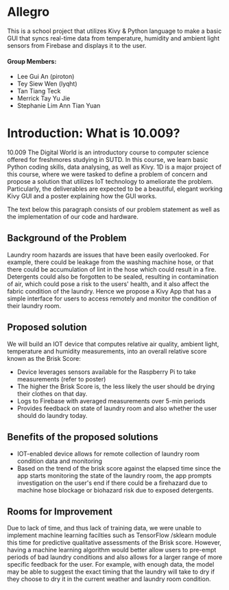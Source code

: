 # Allegro
This is a school project that utilizes Kivy & Python language to make a basic GUI that syncs real-time data from temperature, humidity and ambient light sensors from Firebase and displays it to the user.

#### Group Members: 
- Lee Gui An (piroton)
- Tey Siew Wen (lyqht)
- Tan Tiang Teck
- Merrick Tay Yu Jie 
- Stephanie Lim Ann Tian Yuan

# Introduction: What is 10.009? 
10.009 The Digital World is an introductory course to computer science offered for freshmores studying in SUTD. In this course, we learn basic Python coding skills, data analysing, as well as Kivy. 1D is a major project of this course, where we were tasked to define a problem of concern and propose a solution that utilizes IoT technology to ameliorate the problem. Particularly, the deliverables are expected to be  a beautiful, elegant working Kivy GUI and a poster explaining how the GUI works.

The text below this paragraph consists of our problem statement as well as the implementation of our code and hardware. 

## Background of the Problem

Laundry room hazards are issues that have been easily overlooked. For example, there could be leakage from the washing machine hose, or that there could be accumulation of lint in the hose which could result in a fire. Detergents could also be forgotten to be sealed, resulting in contamination of air, which could pose a risk to the users' health, and it also affect the fabric condition of the laundry. Hence we propose a Kivy App that has a simple interface for users to access remotely and monitor the condition of their laundry room. 

## Proposed solution
We will build an IOT device that computes relative air quality, ambient light, temperature and humidity measurements, into an overall relative score known as the Brisk Score:
  - Device leverages sensors available for the Raspberry Pi to take measurements (refer to poster)
  - The higher the Brisk Score is, the less likely the user should be drying their clothes on that day. 
  - Logs to Firebase with averaged measurements over 5-min periods
  - Provides feedback on state of laundry room and also whether the user should do laundry today. 

## Benefits of the proposed solutions
- IOT-enabled device allows for remote collection of laundry room condition data and monitoring
- Based on the trend of the brisk score against the elapsed time since the app starts monitoring the state of the laundry room, the app prompts investigation on the user's end if there could be a firehazard due to machine hose blockage or biohazard risk due to exposed detergents. 

## Rooms for Improvement
Due to lack of time, and thus lack of training data, we were unable to implement machine learning facilties such as TensorFlow /sklearn module this time for predictive qualitative assessments of the Brisk score. However, having a machine learning algorithm would better allow users to pre-empt periods of bad laundry conditions and also allows for a larger range of more specific feedback for the user. For example, with enough data, the model may be able to suggest the exact timing that the laundry will take to dry if they choose to dry it in the current weather and laundry room condition. 

